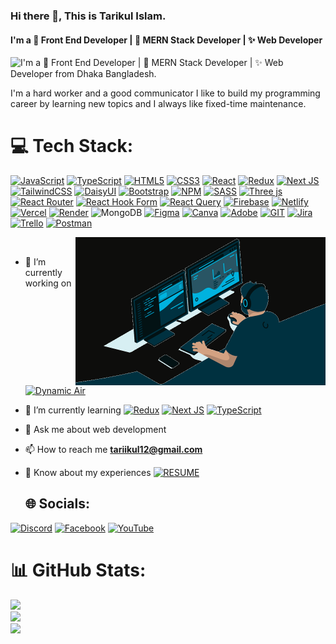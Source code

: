 ### Hi there 👋, This is Tarikul Islam.
#### I'm a 🌟 Front End Developer | 🚀 MERN Stack Developer | ✨ Web Developer
![I'm a 🌟 Front End Developer | 🚀 MERN Stack Developer | ✨ Web Developer from Dhaka Bangladesh.](https://i.ibb.co/q125Pt9/Md-Tarkikul-Islam-2.png)

I'm a hard worker and a good communicator I like to build my programming career by learning new topics and I always like fixed-time maintenance.


# 💻 Tech Stack:

[![JavaScript](https://img.shields.io/badge/javascript-%23483384.svg?style=for-the-badge&logo=javascript&logoColor=%23F7DF1E)](https://www.javascript.com/) [![TypeScript](https://img.shields.io/badge/typescript-%23007ACC.svg?style=for-the-badge&logo=typescript&logoColor=white)](https://www.typescriptlang.org/) [![HTML5](https://img.shields.io/badge/html5-%23E34F26.svg?style=for-the-badge&logo=html5&logoColor=white)](https://html5.org/) [![CSS3](https://img.shields.io/badge/css3-%231572B6.svg?style=for-the-badge&logo=css3&logoColor=white)](https://www.css3.com/)  [![React](https://img.shields.io/badge/react-%2325432a.svg?style=for-the-badge&logo=react&logoColor=%2361DAFB)](https://react.dev/) [![Redux](https://img.shields.io/badge/redux-%23593d88.svg?style=for-the-badge&logo=redux&logoColor=white)](https://redux.js.org/) [![Next JS](https://img.shields.io/badge/Next-red?style=for-the-badge&logo=next.js&logoColor=white)](https://nextjs.org/) [![TailwindCSS](https://img.shields.io/badge/tailwindcss-%2338B2AC.svg?style=for-the-badge&logo=tailwind-css&logoColor=white)](https://tailwindcss.com/) [![DaisyUI](https://img.shields.io/badge/daisyui-5A0EF8?style=for-the-badge&logo=daisyui&logoColor=white)](https://daisyui.com/) [![Bootstrap](https://img.shields.io/badge/bootstrap-%238511FA.svg?style=for-the-badge&logo=bootstrap&logoColor=white)]([https://daisyui.com/](https://getbootstrap.com/)) [![NPM](https://img.shields.io/badge/NPM-%23CB3837.svg?style=for-the-badge&logo=npm&logoColor=white)](https://www.npmjs.com/) [![SASS](https://img.shields.io/badge/SASS-hotpink.svg?style=for-the-badge&logo=SASS&logoColor=white)](https://sass-lang.com/) [![Three js](https://img.shields.io/badge/threejs-yellow?style=for-the-badge&logo=three.js&logoColor=white)](https://threejs.org/) [![React Router](https://img.shields.io/badge/React_Router-CA4245?style=for-the-badge&logo=react-router&logoColor=white)](https://reactrouter.com/) [![React Hook Form](https://img.shields.io/badge/React%20Hook%20Form-%23EC5990.svg?style=for-the-badge&logo=reacthookform&logoColor=white)](https://react-hook-form.com/) [![React Query](https://img.shields.io/badge/-React%20Query-FF4154?style=for-the-badge&logo=react%20query&logoColor=white)](https://tanstack.com/query/v3/) [![Firebase](https://img.shields.io/badge/firebase-%23039BE5.svg?style=for-the-badge&logo=firebase)](https://firebase.google.com/) [![Netlify](https://img.shields.io/badge/netlify-%23005000.svg?style=for-the-badge&logo=netlify&logoColor=#00C7B7)](https://www.netlify.com/) [![Vercel](https://img.shields.io/badge/vercel-%23002585.svg?style=for-the-badge&logo=vercel&logoColor=white)](https://vercel.com/) [![Render](https://img.shields.io/badge/Render-%46E3B7.svg?style=for-the-badge&logo=render&logoColor=white)](https://dashboard.render.com/)  ![MongoDB](https://img.shields.io/badge/MongoDB-%234ea94b.svg?style=for-the-badge&logo=mongodb&logoColor=white) [![Figma](https://img.shields.io/badge/figma-%23F24E1E.svg?style=for-the-badge&logo=figma&logoColor=white)](https://www.figma.com/) [![Canva](https://img.shields.io/badge/Canva-%2300C4CC.svg?style=for-the-badge&logo=Canva&logoColor=white)](https://www.canva.com/) [![Adobe](https://img.shields.io/badge/adobe-%23FF0000.svg?style=for-the-badge&logo=adobe&logoColor=white)](https://www.adobe.com/) [![GIT](https://img.shields.io/badge/Git-fc6d26?style=for-the-badge&logo=git&logoColor=white)](https://git-scm.com/) [![Jira](https://img.shields.io/badge/jira-%230A0FFF.svg?style=for-the-badge&logo=jira&logoColor=white)](https://www.atlassian.com/) [![Trello](https://img.shields.io/badge/Trello-%23026AA7.svg?style=for-the-badge&logo=Trello&logoColor=white)](https://trello.com/) [![Postman](https://img.shields.io/badge/Postman-FF6C37?style=for-the-badge&logo=postman&logoColor=white)](https://www.postman.com/)

<img align="right" alt="Coding" width="400" src="https://raw.githubusercontent.com/Potential17/Potential17/master/user%20(2).gif"> </br>
- 🔭 I’m currently working on [![Dynamic Air](https://img.shields.io/badge/Dynamic-Air-%2326274A.svg?logo=Dynamic-Air&logoColor=white)](https://vercel.com/tariik12/dynamic-air)
- 🌱 I’m currently learning [![Redux](https://img.shields.io/badge/Redux-%27869FA.svg?logo=redux&logoColor=white)](https://redux.js.org/) [![Next JS](https://img.shields.io/badge/NextJS-%232588EA.svg?logo=next.js&logoColor=white)](https://nextjs.org/)  [![TypeScript](https://img.shields.io/badge/TypeScript-%133489EA.svg?logo=TypeScript&logoColor=white)](https://www.typescriptlang.org/)
- 💬 Ask me about web development 
- 📫 How to reach me **tariikul12@gmail.com**
- 📄 Know about my experiences [![RESUME](https://img.shields.io/badge/portfolio-%231899DA.svg?logo=Resume&logoColor=white)](https://drive.google.com/file/d/1cs-mk-5q_-xo75_kqG5KGv5LIUgMNFQ6/view?usp=sharing)

  ## 🌐 Socials:
[![Discord](https://img.shields.io/badge/Discord-%237289DA.svg?logo=discord&logoColor=white)](https://discord.gg/1070761756013633567) [![Facebook](https://img.shields.io/badge/Facebook-%231877F2.svg?logo=Facebook&logoColor=white)](https://facebook.com/tariikul12) [![YouTube](https://img.shields.io/badge/YouTube-%23FF0000.svg?logo=YouTube&logoColor=white)](https://www.youtube.com/@tariik12) 

# 📊 GitHub Stats:
![](https://github-readme-stats.vercel.app/api?username=tariik12&theme=vue-dark&hide_border=false&include_all_commits=false&count_private=false)<br/>
![](https://github-readme-streak-stats.herokuapp.com/?user=tariik12&theme=vue-dark&hide_border=false)<br/>
![](https://github-readme-stats.vercel.app/api/top-langs/?username=tariik12&theme=vue-dark&hide_border=false&include_all_commits=false&count_private=false&layout=compact)







